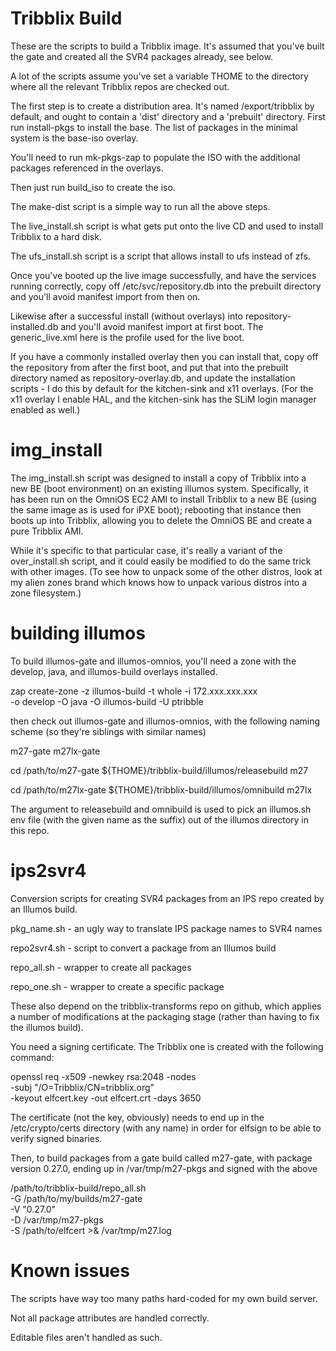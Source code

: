 Tribblix Build
==============

These are the scripts to build a Tribblix image. It's assumed that
you've built the gate and created all the SVR4 packages already, see
below.

A lot of the scripts assume you've set a variable THOME to the directory
where all the relevant Tribblix repos are checked out.

The first step is to create a distribution area. It's named
/export/tribblix by default, and ought to contain a 'dist' directory
and a 'prebuilt' directory. First run install-pkgs to install the
base. The list of packages in the minimal system is the base-iso
overlay.

You'll need to run mk-pkgs-zap to populate the ISO with the additional
packages referenced in the overlays.

Then just run build_iso to create the iso.

The make-dist script is a simple way to run all the above steps.

The live_install.sh script is what gets put onto the live CD and used
to install Tribblix to a hard disk.

The ufs_install.sh script is a script that allows install to ufs
instead of zfs.

Once you've booted up the live image successfully, and have the
services running correctly, copy off /etc/svc/repository.db into the
prebuilt directory and you'll avoid manifest import from then
on.

Likewise after a successful install (without overlays) into
repository-installed.db and you'll avoid manifest import at first
boot. The generic_live.xml here is the profile used for the live boot.

If you have a commonly installed overlay then you can install that,
copy off the repository from after the first boot, and put that into
the prebuilt directory named as repository-overlay.db, and update the
installation scripts - I do this by default for the kitchen-sink and
x11 overlays. (For the x11 overlay I enable HAL, and the kitchen-sink
has the SLiM login manager enabled as well.)


img_install
===========

The img_install.sh script was designed to install a copy of Tribblix into
a new BE (boot environment) on an existing illumos system. Specifically,
it has been run on the OmniOS EC2 AMI to install Tribblix to a new BE
(using the same image as is used for iPXE boot); rebooting that instance
then boots up into Tribblix, allowing you to delete the OmniOS BE and
create a pure Tribblix AMI.

While it's specific to that particular case, it's really a variant of the
over_install.sh script, and it could easily be modified to do the same trick
with other images. (To see how to unpack some of the other distros, look at
my alien zones brand which knows how to unpack various distros into a zone
filesystem.)


building illumos
================

To build illumos-gate and illumos-omnios, you'll need a zone with
the develop, java, and illumos-build overlays installed.

zap create-zone -z illumos-build -t whole -i 172.xxx.xxx.xxx \
-o develop -O java -O illumos-build -U ptribble

then check out illumos-gate and illumos-omnios, with the following
naming scheme (so they're siblings with similar names)

m27-gate
m27lx-gate

cd /path/to/m27-gate
${THOME}/tribblix-build/illumos/releasebuild m27

cd /path/to/m27lx-gate
${THOME}/tribblix-build/illumos/omnibuild m27lx

The argument to releasebuild and omnibuild is used to pick an
illumos.sh env file (with the given name as the suffix) out of
the illumos directory in this repo.


ips2svr4
========

Conversion scripts for creating SVR4 packages from an IPS repo created by
an Illumos build.

pkg_name.sh - an ugly way to translate IPS package names to SVR4 names

repo2svr4.sh - script to convert a package from an Illumos build

repo_all.sh - wrapper to create all packages

repo_one.sh - wrapper to create a specific package

These also depend on the tribblix-transforms repo on github, which
applies a number of modifications at the packaging stage (rather than
having to fix the illumos build).

You need a signing certificate. The Tribblix one is created with the
following command:

openssl req -x509 -newkey rsa:2048 -nodes \
-subj "/O=Tribblix/CN=tribblix.org" \
-keyout elfcert.key -out elfcert.crt -days 3650

The certificate (not the key, obviously) needs to end up in the
/etc/crypto/certs directory (with any name) in order for elfsign
to be able to verify signed binaries.

Then, to build packages from a gate build called m27-gate, with package
version 0.27.0, ending up in /var/tmp/m27-pkgs and signed with the above

/path/to/tribblix-build/repo_all.sh \
  -G /path/to/my/builds/m27-gate \
  -V "0.27.0" \
  -D /var/tmp/m27-pkgs \
  -S /path/to/elfcert >& /var/tmp/m27.log


Known issues
============

The scripts have way too many paths hard-coded for my own build server.

Not all package attributes are handled correctly.

Editable files aren't handled as such.
